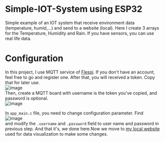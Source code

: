 # Simple-IOT-System using ESP32
Simple example of an IOT system that receive environment data (temperature, humid,...) and send to a website (local). Here I create 3 arrays for the Temperature, Humidity and Rain. If you have sensors, you can use real life data.
# Configuration
In this project, I use MQTT service of [Flespi](https://flespi.io). If you don't have an account, feel free to go and register one. After that, you will received a token. Copy that for later use.\
![image](https://github.com/Taiga-chann/Simple-IOT-System/assets/90364299/ecc85097-b9c2-43b3-b559-73fc120a7e80)\
Then, create a MQTT board with username is the token you've copied, and password is optional.\
![image](https://github.com/Taiga-chann/Simple-IOT-System/assets/90364299/93d18291-9f5b-48d5-9158-3a0e5ff2427f)

In `app_main.c` file, you need to change configuration parameter. Find\
![image](https://github.com/Taiga-chann/Simple-IOT-System/assets/90364299/e22ecf2b-3cf0-446b-8907-3b783564c8cf)\
and modify the `.username` and `.password` field to user name and password in previous step.
And that it's, we done here.Now we move to [my local website](https://github.com/Taiga-chann/Local-Website-for-data-visualization) used for data visualization to make some changes.
